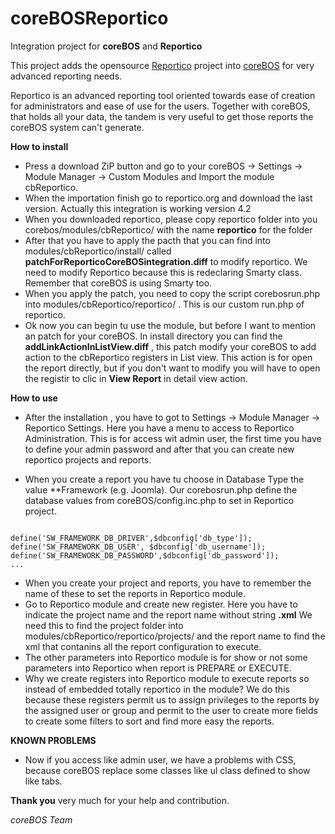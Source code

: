 coreBOSReportico
================

Integration project for **coreBOS** and **Reportico**

This project adds the opensource [Reportico](http://www.reportico.org/site/index.php) project into [coreBOS](http://corebos.org) for very advanced reporting needs.

Reportico is an advanced reporting tool oriented towards ease of creation for administrators and ease of use for the users. Together with coreBOS, that holds all your data, the tandem is very useful to get those reports the coreBOS system can't generate.

**How to install**
- Press a download ZiP button and go to your coreBOS -> Settings -> Module Manager -> Custom Modules and Import the module cbReportico.
- When the importation finish go to reportico.org and download the last version. Actually this integration is working version 4.2
- When you downloaded reportico, please copy reportico folder into you corebos/modules/cbReportico/ with the name **reportico** for the folder
- After that you have to apply the pacth that you can find into modules/cbReportico/install/ called **patchForReporticoCoreBOSintegration.diff** to modify reportico. We need to modify Reportico because this is redeclaring Smarty class. Remember that coreBOS is using Smarty too.
- When you apply the patch, you need to copy the script corebosrun.php into modules/cbReportico/reportico/ . This is our custom run.php of reportico.
- Ok now you can begin tu use the module, but before I want to mention an patch for your coreBOS. In install directory you can find the **addLinkActionInListView.diff** , this patch modify your coreBOS to add action to the cbReportico registers in List view. This action is for open the report directly, but if you don't want to modify you will have to open the registir to clic in **View Report** in detail view action.

**How to use**
- After the installation , you have to got to Settings -> Module Manager -> Reportico Settings. Here you have a menu to access to Reportico Administration. This is for access wit admin user, the first time you have to define your admin password and after that you can create new reportico projects and reports.

- When you create a report you have tu choose in Database Type the value **Framework (e.g. Joomla). Our corebosrun.php define the database values from coreBOS/config.inc.php to set in Reportico project. 
<code>
define('SW_FRAMEWORK_DB_DRIVER',$dbconfig['db_type']);
define('SW_FRAMEWORK_DB_USER', $dbconfig['db_username']);
define('SW_FRAMEWORK_DB_PASSWORD',$dbconfig['db_password']);
...
</code>

- When you create your project and reports, you have to remember the name of these to set the reports in Reportico module.
- Go to Reportico module and create new register. Here you have to indicate the project name and the report name without string **.xml**
We need this to find the project folder into modules/cbReportico/reportico/projects/ and the report name to find the xml that contanins all the report configuration to execute.
- The other parameters into Reportico module is for show or not some parameters into Reportico when report is PREPARE or EXECUTE.
- Why we create registers into Reportico module to execute reports so instead of embedded totally reportico in the module?
We do this because these registers permit us to assign privileges to the reports by the assigned user or group and permit to the user to create more fields to create some filters to sort and find more easy the reports.

**KNOWN PROBLEMS**
- Now if you access like admin user, we have a problems with CSS, because coreBOS replace some classes like ul class defined to show like tabs.



**Thank you** very much for your help and contribution.

*coreBOS Team*
